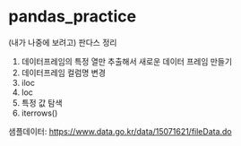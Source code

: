 # pandas_practice
(내가 나중에 보려고) 판다스 정리

1. 데이터프레임의 특정 열만 추출해서 새로운 데이터 프레임 만들기
2. 데이터프레임 컬럼명 변경
3. iloc
4. loc
5. 특정 값 탐색
6. iterrows()

샘플데이터: https://www.data.go.kr/data/15071621/fileData.do
